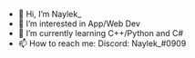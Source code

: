 - 👋 Hi, I’m Naylek_
- 👀 I’m interested in App/Web Dev
- 🌱 I’m currently learning C++/Python and C#
- 📫 How to reach me:
  Discord: Naylek_#0909


